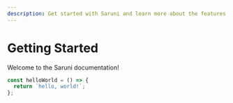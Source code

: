 ```yaml
---
description: Get started with Saruni and learn more about the features available to you.
---
```


# Getting Started

Welcome to the Saruni documentation!

```js
const helloWorld = () => {
  return `hello, world!`;
};
```

